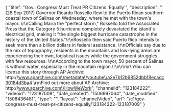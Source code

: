 {
    "title": "Gov.: Congress Must Treat PR Citizens 'Equally'",
    "description": "(28 Sep 2017) Governor Ricardo Rossello flew to the Puerto Rican southern coastal town of Salinas on Wednesday, where he met with the town's mayor. \r\nCalling Maria the \"perfect storm,\" Rossello told the Associated Press that the Category 5 hurricane completely devastated the island's electrical grid, making it \"the single biggest hurricane catastrophe in the history of the United States.\"\r\nRossello then said Puerto Rico intends to seek more than a billion dollars in federal assistance. \r\nOfficials say due to the mix of topography, residents in the mountains and low-lying areas are experiencing their own, logistical issues while the government struggles with few resources. \r\nAccording to the town mayor, 50 percent of Salinas is without water, especially in the mountain region.\r\n\r\n\r\nYou can license this story through AP Archive: http:\/\/www.aparchive.com\/metadata\/youtube\/a2e7b12b9852dbb18ecadc30184d3ba4 \r\nFind out more about AP Archive: http:\/\/www.aparchive.com\/HowWeWork",
    "channelid": "123184222",
    "videoid": "123187009",
    "date_created": "1506997064",
    "date_modified": "1508436481",
    "type": "",
    "layout": "channelVideo",
    "url": "\/c1\/gov-congress-must-treat-pr-citizens-equally\/123184222-123187009"
}